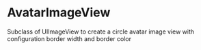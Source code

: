 AvatarImageView
===============

Subclass of UIImageView to create a circle avatar image view with configuration border width and border color
